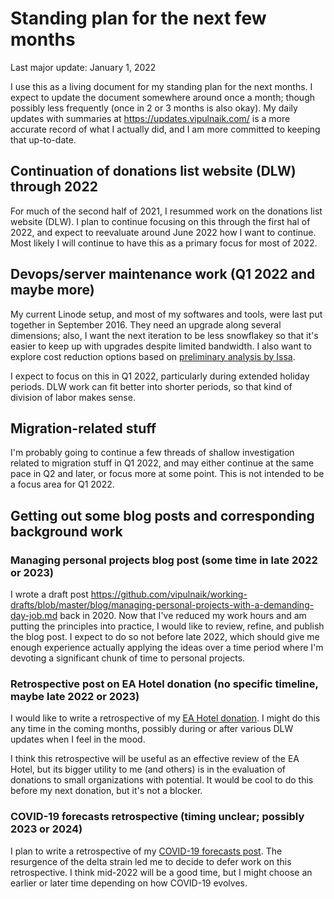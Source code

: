 # Standing plan for the next few months

Last major update: January 1, 2022

I use this as a living document for my standing plan for the next
months. I expect to update the document somewhere around once a month;
though possibly less frequently (once in 2 or 3 months is also
okay). My daily updates with summaries at
https://updates.vipulnaik.com/ is a more accurate record of what I
actually did, and I am more committed to keeping that up-to-date.

## Continuation of donations list website (DLW) through 2022

For much of the second half of 2021, I resummed work on the donations
list website (DLW). I plan to continue focusing on this through the
first hal of 2022, and expect to reevaluate around June 2022 how I
want to continue. Most likely I will continue to have this as a
primary focus for most of 2022.

## Devops/server maintenance work (Q1 2022 and maybe more)

My current Linode setup, and most of my softwares and tools, were last
put together in September 2016. They need an upgrade along several
dimensions; also, I want the next iteration to be less snowflakey so
that it's easier to keep up with upgrades despite limited bandwidth. I
also want to explore cost reduction options based on [preliminary
analysis by
Issa](https://github.com/vipulnaik/working-drafts/issues/6).

I expect to focus on this in Q1 2022, particularly during extended
holiday periods. DLW work can fit better into shorter periods, so that
kind of division of labor makes sense.

## Migration-related stuff

I'm probably going to continue a few threads of shallow investigation
related to migration stuff in Q1 2022, and may either continue at the
same pace in Q2 and later, or focus more at some point. This is not
intended to be a focus area for Q1 2022.

## Getting out some blog posts and corresponding background work

### Managing personal projects blog post (some time in late 2022 or 2023)

I wrote a draft post
https://github.com/vipulnaik/working-drafts/blob/master/blog/managing-personal-projects-with-a-demanding-day-job.md
back in 2020. Now that I've reduced my work hours and am putting the
principles into practice, I would like to review, refine, and publish
the blog post. I expect to do so not before late 2022, which should
give me enough experience actually applying the ideas over a time
period where I'm devoting a significant chunk of time to personal
projects.

### Retrospective post on EA Hotel donation (no specific timeline, maybe late 2022 or 2023)

I would like to write a retrospective of my [EA Hotel
donation](https://forum.effectivealtruism.org/posts/BM2DYWpM6rSxyZ7AS/my-q1-2019-ea-hotel-donation). I
might do this any time in the coming months, possibly during or after
various DLW updates when I feel in the mood.

I think this retrospective will be useful as an effective review of
the EA Hotel, but its bigger utility to me (and others) is in the
evaluation of donations to small organizations with potential. It
would be cool to do this before my next donation, but it's not a
blocker.

### COVID-19 forecasts retrospective (timing unclear; possibly 2023 or 2024)

I plan to write a retrospective of my [COVID-19 forecasts
post](https://www.lesswrong.com/posts/pBPiZQYBF9niRAMSq/coronavirus-the-four-levels-of-social-distancing-and-when). The
resurgence of the delta strain led me to decide to defer work on this
retrospective. I think mid-2022 will be a good time, but I might
choose an earlier or later time depending on how COVID-19 evolves.

